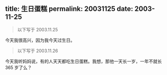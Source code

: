 title: 生日蛋糕
permalink: 20031125
date: 2003-11-25
---

> 以下写于 2003.11.25

今天我很高兴，因为我今天过生日。

> 以下写于 2003.11.26

今天我听妈妈说，有的人天天都吃生日蛋糕。我想，那他一天长一岁，一年不就长 365 岁了么？
